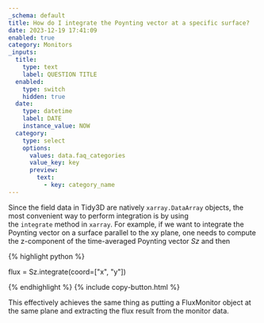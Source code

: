 ```yaml
---
_schema: default
title: How do I integrate the Poynting vector at a specific surface?
date: 2023-12-19 17:41:09
enabled: true
category: Monitors
_inputs:
  title:
    type: text
    label: QUESTION TITLE
  enabled:
    type: switch
    hidden: true
  date:
    type: datetime
    label: DATE
    instance_value: NOW
  category:
    type: select
    options:
      values: data.faq_categories
      value_key: key
      preview:
        text:
          - key: category_name
---
```

Since the field data in Tidy3D are natively&nbsp;`xarray.DataArray`&nbsp;objects, the most convenient way to perform integration is by using the&nbsp;`integrate`&nbsp;method in&nbsp;`xarray`. For example, if we want to integrate the Poynting vector on a surface parallel to the xy plane, one needs to compute the z-component of the time-averaged Poynting vector&nbsp;$Sz$&nbsp;and then&nbsp;

<div markdown class="code-snippet">{% highlight python %}

flux = Sz.integrate(coord=["x", "y"])

{% endhighlight %}
{% include copy-button.html %}
</div>

This effectively achieves the same thing as putting a FluxMonitor object at the same plane and extracting the flux result from the monitor data.&nbsp;